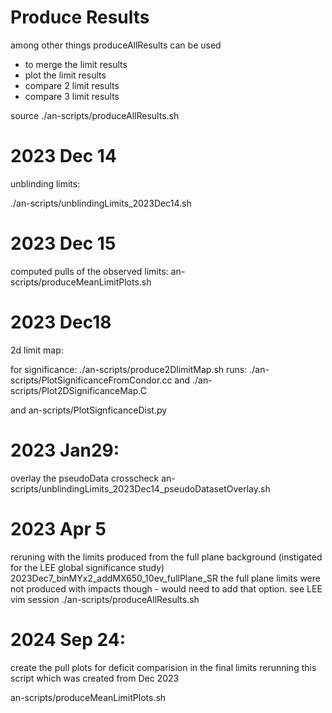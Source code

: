 # Produce Results

among other things
produceAllResults can be used
- to merge the limit results
- plot the limit results
- compare 2 limit results
- compare 3 limit results


source ./an-scripts/produceAllResults.sh

# 2023 Dec 14

unblinding limits:

./an-scripts/unblindingLimits_2023Dec14.sh

# 2023 Dec 15

computed pulls of the observed limits:
an-scripts/produceMeanLimitPlots.sh

# 2023 Dec18
2d limit map:

for significance:
./an-scripts/produce2DlimitMap.sh
runs:
./an-scripts/PlotSignificanceFromCondor.cc
and
./an-scripts/Plot2DSignificanceMap.C

and
an-scripts/PlotSignficanceDist.py



# 2023 Jan29:

overlay the pseudoData crosscheck
an-scripts/unblindingLimits_2023Dec14_pseudoDatasetOverlay.sh

# 2023 Apr 5

reruning with the limits produced from the full plane background (instigated for the LEE global significance study)
2023Dec7_binMYx2_addMX650_10ev_fullPlane_SR
the full plane limits were not produced with impacts though - would need to add that option. see LEE vim session
./an-scripts/produceAllResults.sh


# 2024 Sep 24:
create the pull plots for deficit comparision in the final limits
rerunning this script which was created from Dec 2023 

an-scripts/produceMeanLimitPlots.sh
